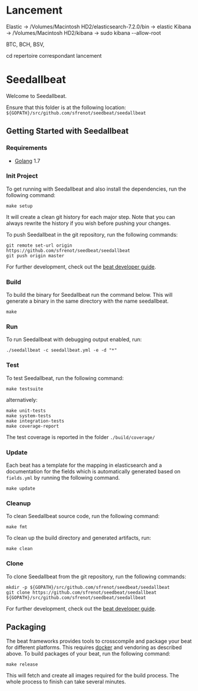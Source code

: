 # Lancement

Elastic -> /Volumes/Macintosh HD2/elasticsearch-7.2.0/bin -> elastic
Kibana -> /Volumes/Macintosh HD2/kibana -> sudo kibana --allow-root

BTC, BCH, BSV, 

cd repertoire correspondant
lancement 





# Seedallbeat

Welcome to Seedallbeat.

Ensure that this folder is at the following location:
`${GOPATH}/src/github.com/sfrenot/seedbeat/seedallbeat`

## Getting Started with Seedallbeat

### Requirements

* [Golang](https://golang.org/dl/) 1.7

### Init Project
To get running with Seedallbeat and also install the
dependencies, run the following command:

```
make setup
```

It will create a clean git history for each major step. Note that you can always rewrite the history if you wish before pushing your changes.

To push Seedallbeat in the git repository, run the following commands:

```
git remote set-url origin https://github.com/sfrenot/seedbeat/seedallbeat
git push origin master
```

For further development, check out the [beat developer guide](https://www.elastic.co/guide/en/beats/libbeat/current/new-beat.html).

### Build

To build the binary for Seedallbeat run the command below. This will generate a binary
in the same directory with the name seedallbeat.

```
make
```


### Run

To run Seedallbeat with debugging output enabled, run:

```
./seedallbeat -c seedallbeat.yml -e -d "*"
```


### Test

To test Seedallbeat, run the following command:

```
make testsuite
```

alternatively:
```
make unit-tests
make system-tests
make integration-tests
make coverage-report
```

The test coverage is reported in the folder `./build/coverage/`

### Update

Each beat has a template for the mapping in elasticsearch and a documentation for the fields
which is automatically generated based on `fields.yml` by running the following command.

```
make update
```


### Cleanup

To clean  Seedallbeat source code, run the following command:

```
make fmt
```

To clean up the build directory and generated artifacts, run:

```
make clean
```


### Clone

To clone Seedallbeat from the git repository, run the following commands:

```
mkdir -p ${GOPATH}/src/github.com/sfrenot/seedbeat/seedallbeat
git clone https://github.com/sfrenot/seedbeat/seedallbeat ${GOPATH}/src/github.com/sfrenot/seedbeat/seedallbeat
```


For further development, check out the [beat developer guide](https://www.elastic.co/guide/en/beats/libbeat/current/new-beat.html).


## Packaging

The beat frameworks provides tools to crosscompile and package your beat for different platforms. This requires [docker](https://www.docker.com/) and vendoring as described above. To build packages of your beat, run the following command:

```
make release
```

This will fetch and create all images required for the build process. The whole process to finish can take several minutes.
